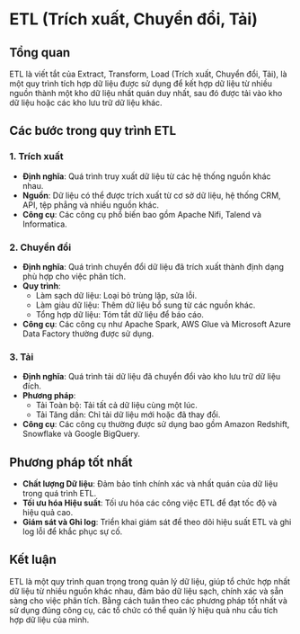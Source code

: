 # ETL (Trích xuất, Chuyển đổi, Tải)

## Tổng quan
ETL là viết tắt của Extract, Transform, Load (Trích xuất, Chuyển đổi, Tải), là một quy trình tích hợp dữ liệu được sử dụng để kết hợp dữ liệu từ nhiều nguồn thành một kho dữ liệu nhất quán duy nhất, sau đó được tải vào kho dữ liệu hoặc các kho lưu trữ dữ liệu khác.

## Các bước trong quy trình ETL

### 1. Trích xuất
- **Định nghĩa**: Quá trình truy xuất dữ liệu từ các hệ thống nguồn khác nhau.
- **Nguồn**: Dữ liệu có thể được trích xuất từ cơ sở dữ liệu, hệ thống CRM, API, tệp phẳng và nhiều nguồn khác.
- **Công cụ**: Các công cụ phổ biến bao gồm Apache Nifi, Talend và Informatica.

### 2. Chuyển đổi
- **Định nghĩa**: Quá trình chuyển đổi dữ liệu đã trích xuất thành định dạng phù hợp cho việc phân tích.
- **Quy trình**:
  - Làm sạch dữ liệu: Loại bỏ trùng lặp, sửa lỗi.
  - Làm giàu dữ liệu: Thêm dữ liệu bổ sung từ các nguồn khác.
  - Tổng hợp dữ liệu: Tóm tắt dữ liệu để báo cáo.
- **Công cụ**: Các công cụ như Apache Spark, AWS Glue và Microsoft Azure Data Factory thường được sử dụng.

### 3. Tải
- **Định nghĩa**: Quá trình tải dữ liệu đã chuyển đổi vào kho lưu trữ dữ liệu đích.
- **Phương pháp**:
  - Tải Toàn bộ: Tải tất cả dữ liệu cùng một lúc.
  - Tải Tăng dần: Chỉ tải dữ liệu mới hoặc đã thay đổi.
- **Công cụ**: Các công cụ thường được sử dụng bao gồm Amazon Redshift, Snowflake và Google BigQuery.

## Phương pháp tốt nhất
- **Chất lượng Dữ liệu**: Đảm bảo tính chính xác và nhất quán của dữ liệu trong quá trình ETL.
- **Tối ưu hóa Hiệu suất**: Tối ưu hóa các công việc ETL để đạt tốc độ và hiệu quả cao.
- **Giám sát và Ghi log**: Triển khai giám sát để theo dõi hiệu suất ETL và ghi log lỗi để khắc phục sự cố.

## Kết luận
ETL là một quy trình quan trọng trong quản lý dữ liệu, giúp tổ chức hợp nhất dữ liệu từ nhiều nguồn khác nhau, đảm bảo dữ liệu sạch, chính xác và sẵn sàng cho việc phân tích. Bằng cách tuân theo các phương pháp tốt nhất và sử dụng đúng công cụ, các tổ chức có thể quản lý hiệu quả nhu cầu tích hợp dữ liệu của mình.